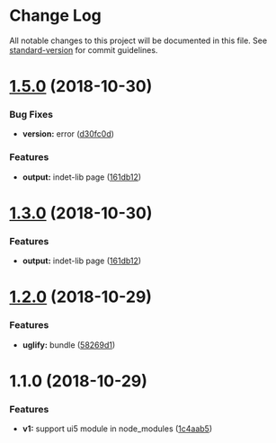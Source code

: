 # Change Log

All notable changes to this project will be documented in this file. See [standard-version](https://github.com/conventional-changelog/standard-version) for commit guidelines.

<a name="1.5.0"></a>
# [1.5.0](https://github.com/Soontao/gulp-copy-ui5-thirdparty-library/compare/v1.2.0...v1.5.0) (2018-10-30)


### Bug Fixes

* **version:** error ([d30fc0d](https://github.com/Soontao/gulp-copy-ui5-thirdparty-library/commit/d30fc0d))


### Features

* **output:** indet-lib page ([161db12](https://github.com/Soontao/gulp-copy-ui5-thirdparty-library/commit/161db12))



<a name="1.3.0"></a>
# [1.3.0](https://github.com/Soontao/gulp-copy-ui5-thirdparty-library/compare/v1.2.0...v1.3.0) (2018-10-30)


### Features

* **output:** indet-lib page ([161db12](https://github.com/Soontao/gulp-copy-ui5-thirdparty-library/commit/161db12))



<a name="1.2.0"></a>
# [1.2.0](https://github.com/Soontao/gulp-copy-ui5-thirdparty-library/compare/v1.1.0...v1.2.0) (2018-10-29)


### Features

* **uglify:** bundle ([58269d1](https://github.com/Soontao/gulp-copy-ui5-thirdparty-library/commit/58269d1))



<a name="1.1.0"></a>
# 1.1.0 (2018-10-29)


### Features

* **v1:** support ui5 module in node_modules ([1c4aab5](https://github.com/Soontao/gulp-copy-ui5-thirdparty-library/commit/1c4aab5))
